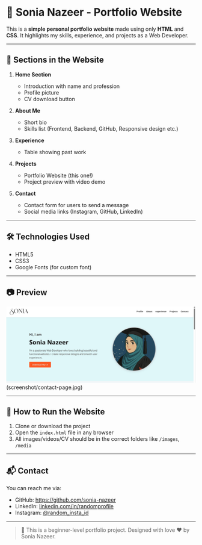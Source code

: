 # 💼 Sonia Nazeer - Portfolio Website

This is a **simple personal portfolio website** made using only **HTML** and **CSS**. It highlights my skills, experience, and projects as a Web Developer.

---

## 📁 Sections in the Website

1. **Home Section**
   - Introduction with name and profession
   - Profile picture
   - CV download button

2. **About Me**
   - Short bio
   - Skills list (Frontend, Backend, GitHub, Responsive design etc.)

3. **Experience**
   - Table showing past work 

4. **Projects**
   - Portfolio Website (this one!)
   - Project preview with video demo

5. **Contact**
   - Contact form for users to send a message
   - Social media links (Instagram, GitHub, LinkedIn)

---

## 🛠️ Technologies Used

- HTML5
- CSS3
- Google Fonts (for custom font)


---

## 📷 Preview

![Portfolio Screenshot](screenshot/profile.jpg)
(screenshot/contact-page.jpg)

---

## 📄 How to Run the Website

1. Clone or download the project
2. Open the `index.html` file in any browser
3. All images/videos/CV should be in the correct folders like `/images`, `/media`

---

## 📬 Contact

You can reach me via:

- GitHub: https://github.com/sonia-nazeer
- LinkedIn: [linkedin.com/in/randomprofile](https://linkedin.com/in/randomprofile)
- Instagram: [@random_insta_id](https://instagram.com/random_insta_id)

---

> 🌟 This is a beginner-level portfolio project. Designed with love ❤️ by Sonia Nazeer.
